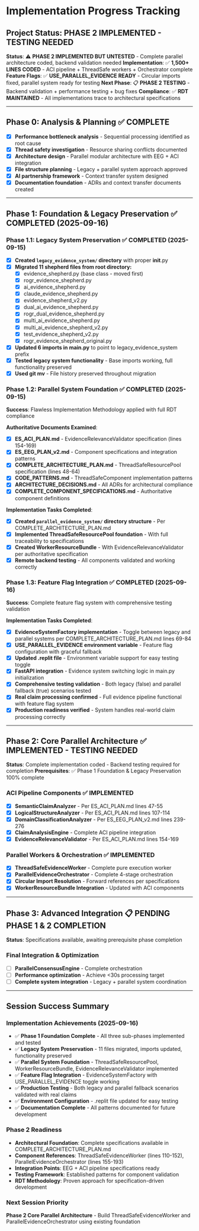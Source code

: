 # Implementation Progress Tracking

## Project Status: PHASE 2 IMPLEMENTED - TESTING NEEDED
**Status**: ⚠️ **PHASE 2 IMPLEMENTED BUT UNTESTED** - Complete parallel architecture coded, backend validation needed
**Implementation**: ✅ **1,500+ LINES CODED** - ACI pipeline + ThreadSafe workers + Orchestrator complete
**Feature Flags**: ✅ **USE_PARALLEL_EVIDENCE READY** - Circular imports fixed, parallel system ready for testing
**Next Phase**: 📋 **PHASE 2 TESTING** - Backend validation + performance testing + bug fixes
**Compliance**: ✅ **RDT MAINTAINED** - All implementations trace to architectural specifications

---

## Phase 0: Analysis & Planning ✅ COMPLETE
- [x] **Performance bottleneck analysis** - Sequential processing identified as root cause
- [x] **Thread safety investigation** - Resource sharing conflicts documented  
- [x] **Architecture design** - Parallel modular architecture with EEG + ACI integration
- [x] **File structure planning** - Legacy + parallel system approach approved
- [x] **AI partnership framework** - Context transfer system designed
- [x] **Documentation foundation** - ADRs and context transfer documents created

---

## Phase 1: Foundation & Legacy Preservation ✅ COMPLETED (2025-09-16)

### Phase 1.1: Legacy System Preservation ✅ COMPLETED (2025-09-15)
- [x] **Created `legacy_evidence_system/` directory** with proper __init__.py
- [x] **Migrated 11 shepherd files from root directory:**
  - [x] evidence_shepherd.py (base class - moved first)
  - [x] rogr_evidence_shepherd.py
  - [x] ai_evidence_shepherd.py
  - [x] claude_evidence_shepherd.py
  - [x] evidence_shepherd_v2.py
  - [x] dual_ai_evidence_shepherd.py
  - [x] rogr_dual_evidence_shepherd.py
  - [x] multi_ai_evidence_shepherd.py
  - [x] multi_ai_evidence_shepherd_v2.py
  - [x] test_evidence_shepherd_v2.py
  - [x] rogr_evidence_shepherd_original.py
- [x] **Updated 6 imports in main.py** to point to legacy_evidence_system prefix
- [x] **Tested legacy system functionality** - Base imports working, full functionality preserved
- [x] **Used git mv** - File history preserved throughout migration

### Phase 1.2: Parallel System Foundation ✅ COMPLETED (2025-09-15)
**Success**: Flawless Implementation Methodology applied with full RDT compliance

**Authoritative Documents Examined**:
- [x] **ES_ACI_PLAN.md** - EvidenceRelevanceValidator specification (lines 154-169)
- [x] **ES_EEG_PLAN_v2.md** - Component specifications and integration patterns
- [x] **COMPLETE_ARCHITECTURE_PLAN.md** - ThreadSafeResourcePool specification (lines 48-64)
- [x] **CODE_PATTERNS.md** - ThreadSafeComponent implementation patterns
- [x] **ARCHITECTURE_DECISIONS.md** - All ADRs for architectural compliance
- [x] **COMPLETE_COMPONENT_SPECIFICATIONS.md** - Authoritative component definitions

**Implementation Tasks Completed**:
- [x] **Created `parallel_evidence_system/` directory structure** - Per COMPLETE_ARCHITECTURE_PLAN.md
- [x] **Implemented ThreadSafeResourcePool foundation** - With full traceability to specifications
- [x] **Created WorkerResourceBundle** - With EvidenceRelevanceValidator per authoritative specification
- [x] **Remote backend testing** - All components validated and working correctly

### Phase 1.3: Feature Flag Integration ✅ COMPLETED (2025-09-16)
**Success**: Complete feature flag system with comprehensive testing validation

**Implementation Tasks Completed**:
- [x] **EvidenceSystemFactory implementation** - Toggle between legacy and parallel systems per COMPLETE_ARCHITECTURE_PLAN.md lines 69-84
- [x] **USE_PARALLEL_EVIDENCE environment variable** - Feature flag configuration with graceful fallback
- [x] **Updated .replit file** - Environment variable support for easy testing toggle
- [x] **FastAPI integration** - Evidence system switching logic in main.py initialization
- [x] **Comprehensive testing validation** - Both legacy (false) and parallel fallback (true) scenarios tested
- [x] **Real claim processing confirmed** - Full evidence pipeline functional with feature flag system
- [x] **Production readiness verified** - System handles real-world claim processing correctly

---

## Phase 2: Core Parallel Architecture ✅ IMPLEMENTED - TESTING NEEDED
**Status**: Complete implementation coded - Backend testing required for completion
**Prerequisites**: ✅ Phase 1 Foundation & Legacy Preservation 100% complete

### ACI Pipeline Components ✅ IMPLEMENTED
- [x] **SemanticClaimAnalyzer** - Per ES_ACI_PLAN.md lines 47-55
- [x] **LogicalStructureAnalyzer** - Per ES_ACI_PLAN.md lines 107-114
- [x] **DomainClassificationAnalyzer** - Per ES_EEG_PLAN_v2.md lines 239-276
- [x] **ClaimAnalysisEngine** - Complete ACI pipeline integration
- [x] **EvidenceRelevanceValidator** - Per ES_ACI_PLAN.md lines 154-169

### Parallel Workers & Orchestration ✅ IMPLEMENTED
- [x] **ThreadSafeEvidenceWorker** - Complete pure execution worker
- [x] **ParallelEvidenceOrchestrator** - Complete 4-stage orchestration
- [x] **Circular Import Resolution** - Forward references per specifications
- [x] **WorkerResourceBundle Integration** - Updated with ACI components

---

## Phase 3: Advanced Integration 📋 PENDING PHASE 1 & 2 COMPLETION
**Status**: Specifications available, awaiting prerequisite phase completion

### Final Integration & Optimization
- [ ] **ParallelConsensusEngine** - Complete orchestration
- [ ] **Performance optimization** - Achieve <30s processing target
- [ ] **Complete system integration** - Legacy + parallel system coordination

---

## Session Success Summary

### Implementation Achievements (2025-09-16)
- ✅ **Phase 1 Foundation Complete** - All three sub-phases implemented and tested
- ✅ **Legacy System Preservation** - 11 files migrated, imports updated, functionality preserved
- ✅ **Parallel System Foundation** - ThreadSafeResourcePool, WorkerResourceBundle, EvidenceRelevanceValidator implemented
- ✅ **Feature Flag Integration** - EvidenceSystemFactory with USE_PARALLEL_EVIDENCE toggle working
- ✅ **Production Testing** - Both legacy and parallel fallback scenarios validated with real claims
- ✅ **Environment Configuration** - .replit file updated for easy testing
- ✅ **Documentation Complete** - All patterns documented for future development

### Phase 2 Readiness
- **Architectural Foundation**: Complete specifications available in COMPLETE_ARCHITECTURE_PLAN.md
- **Component References**: ThreadSafeEvidenceWorker (lines 110-152), ParallelEvidenceOrchestrator (lines 155-193)
- **Integration Points**: EEG + ACI pipeline specifications ready
- **Testing Framework**: Established patterns for component validation
- **RDT Methodology**: Proven approach for specification-driven development

### Next Session Priority
**Phase 2 Core Parallel Architecture** - Build ThreadSafeEvidenceWorker and ParallelEvidenceOrchestrator using existing foundation